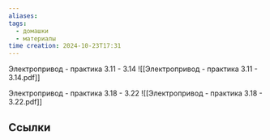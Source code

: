 ```yaml
---
aliases: 
tags:
  - домашки
  - материалы
time creation: 2024-10-23T17:31
---
```

Электропривод - практика 3.11 - 3.14
![[Электропривод - практика 3.11 - 3.14.pdf]]

Электропривод - практика 3.18 - 3.22
![[Электропривод - практика 3.18 - 3.22.pdf]]

## Ссылки
